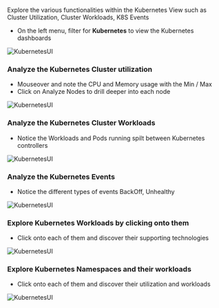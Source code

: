 <!-- Code for k8s views -->

Explore the various functionalities within the Kubernetes View such as Cluster Utilization, Cluster Workloads, K8S Events

* On the left menu, filter for **Kubernetes** to view the Kubernetes dashboards

![KubernetesUI](../assets/get-started-openshift/k8s-ui.png)

### Analyze the Kubernetes Cluster utilization
   -  Mouseover and note the CPU and Memory usage with the Min / Max
   -  Click on Analyze Nodes to drill deeper into each node
   
![KubernetesUI](../assets/get-started-openshift/cluster-util.png)

### Analyze the Kubernetes Cluster Workloads 
   -  Notice the Workloads and Pods running spilt between Kubernetes controllers

![KubernetesUI](../assets/k8s/cluster-workload.png)

### Analyze the Kubernetes Events
   -  Notice the different types of events BackOff, Unhealthy

![KubernetesUI](../assets/k8s/events.png)

### Explore Kubernetes Workloads by clicking onto them
   - Click onto each of them and discover their supporting technologies
   
![KubernetesUI](../assets/get-started-openshift/kubernetes-workloads.png)

### Explore Kubernetes Namespaces and their workloads
   - Click onto each of them and discover their utilization and workloads
   
![KubernetesUI](../assets/get-started-openshift/kubernetes-namespace.png)
